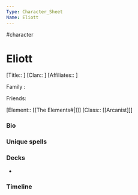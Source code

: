 ```yaml
---
Type: Character_Sheet
Name: Eliott
---
```

#character 

# Eliott
[Title::  ]
[Clan:: ]
[Affiliates:: ]

Family :

Friends: 

[Element:: [[The Elements#|]]]
[Class:: [[Arcanist]]]

### Bio


### Unique spells


### Decks
 - 

### Timeline

